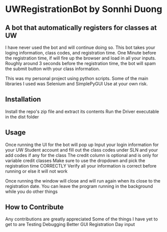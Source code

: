 # UWRegistrationBot by Sonnhi Duong

## A bot that automatically registers for classes at UW
I have never used the bot and will continue doing so.
This bot takes your loging information, class codes, and registration time.
One Minute before the registration time, if will fire up the browser and load in all
your inputs. Roughly around 3 seconds before the registration time, the bot will spam 
the submit button with your class information.

This was my personal project using python scripts. 
Some of the main libraries I used was Selenium and SimplePyGUI
Use at your own risk.

## Installation
Install the repo's zip file and extract its contents
Run the Driver executable in the dist folder

## Usage
Once running the UI for the bot will pop up 
Input your login information for your UW Student account and 
fill out the class codes under SLN and your add codes if any for the class
The credit column is optional and is only for variable credit classes
Make sure to use the dropdown and pick the registration time CORRECTLY
Verify all your information is correct before running or else it will not work

Once running the window will close and will run again when its close to the registration date.
You can leave the program running in the background while you do other things

## How to Contribute
Any contributions are greatly appreciated
Some of the things I have yet to get to are
  Testing 
  Debugging
  Better GUI
  Registration Day input 
  
